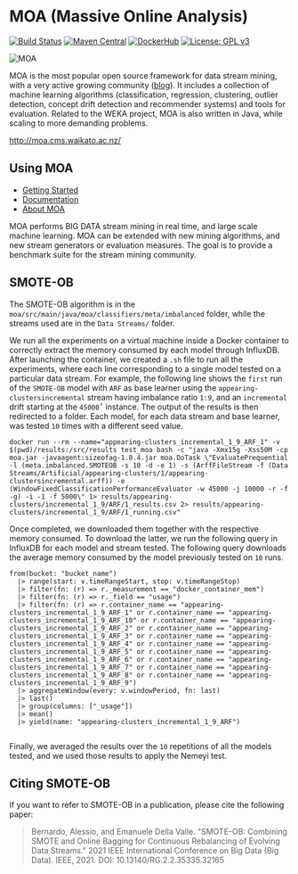 # MOA (Massive Online Analysis)
[![Build Status](https://travis-ci.org/Waikato/moa.svg?branch=master)](https://travis-ci.org/Waikato/moa)
[![Maven Central](https://img.shields.io/maven-central/v/nz.ac.waikato.cms.moa/moa-pom.svg)](https://mvnrepository.com/artifact/nz.ac.waikato.cms)
[![DockerHub](https://img.shields.io/badge/docker-available-blue.svg?logo=docker)](https://hub.docker.com/r/waikato/moa)
[![License: GPL v3](https://img.shields.io/badge/License-GPLv3-blue.svg)](https://www.gnu.org/licenses/gpl-3.0)

![MOA][logo]

[logo]: http://moa.cms.waikato.ac.nz/wp-content/uploads/2014/11/LogoMOA.jpg "Logo MOA"

MOA is the most popular open source framework for data stream mining, with a very active growing community ([blog](http://moa.cms.waikato.ac.nz/blog/)). It includes a collection of machine learning algorithms (classification, regression, clustering, outlier detection, concept drift detection and recommender systems) and tools for evaluation. Related to the WEKA project, MOA is also written in Java, while scaling to more demanding problems.

http://moa.cms.waikato.ac.nz/

## Using MOA

* [Getting Started](http://moa.cms.waikato.ac.nz/getting-started/)
* [Documentation](http://moa.cms.waikato.ac.nz/documentation/)
* [About MOA](http://moa.cms.waikato.ac.nz/details/)

MOA performs BIG DATA stream mining in real time, and large scale machine learning. MOA can be extended with new mining algorithms, and new stream generators or evaluation measures. The goal is to provide a benchmark suite for the stream mining community. 

## SMOTE-OB
The SMOTE-OB algorithm is in the `moa/src/main/java/moa/classifiers/meta/imbalanced` folder, while the streams used are in the `Data Streams/` folder.

We run all the experiments on a virtual machine inside a Docker container to correctly extract the memory consumed by each model through InfluxDB. After launching the container, we created a `.sh` file to run all the experiments, where each line corresponding to a single model tested on a particular data stream. For example, the following line shows the `first` run of the `SMOTE-OB` model with `ARF` as base learner using the `appearing-clustersincremental` stream having imbalance ratio `1:9`, and an `incremental` drift starting at the `45000˚` instance. The output of the results is then redirected to a folder. Each model, for each data stream and base learner, was tested `10` times with a different seed value.

`docker run --rm --name="appearing-clusters_incremental_1_9_ARF_1" -v $(pwd)/results:/src/results test_moa bash -c "java -Xmx15g -Xss50M -cp moa.jar -javaagent:sizeofag-1.0.4.jar moa.DoTask \"EvaluatePrequential -l (meta.imbalanced.SMOTEOB -s 10 -d -e 1) -s (ArffFileStream -f (Data Streams/Artificial/appearing-clusters/1/appearing-clustersincremental.arff)) -e (WindowFixedClassificationPerformanceEvaluator -w 45000 -j 10000 -r -f -g) -i -1 -f 5000\" 1> results/appearing-clusters/incremental_1_9/ARF/1_results.csv 2> results/appearing-clusters/incremental_1_9/ARF/1_running.csv"`

Once completed, we downloaded them together with the respective memory consumed. To download the latter, we run the following query in InfluxDB for each model and stream tested. The following query downloads the average memory consumed by the model previously tested on `10` runs.

```
from(bucket: "bucket_name")
  |> range(start: v.timeRangeStart, stop: v.timeRangeStop)
  |> filter(fn: (r) => r._measurement == "docker_container_mem")
  |> filter(fn: (r) => r._field == "usage")
  |> filter(fn: (r) => r.container_name == "appearing-clusters_incremental_1_9_ARF_1" or r.container_name == "appearing-clusters_incremental_1_9_ARF_10" or r.container_name == "appearing-clusters_incremental_1_9_ARF_2" or r.container_name == "appearing-clusters_incremental_1_9_ARF_3" or r.container_name == "appearing-clusters_incremental_1_9_ARF_4" or r.container_name == "appearing-clusters_incremental_1_9_ARF_5" or r.container_name == "appearing-clusters_incremental_1_9_ARF_6" or r.container_name == "appearing-clusters_incremental_1_9_ARF_7" or r.container_name == "appearing-clusters_incremental_1_9_ARF_8" or r.container_name == "appearing-clusters_incremental_1_9_ARF_9")
  |> aggregateWindow(every: v.windowPeriod, fn: last)   
  |> last()
  |> group(columns: ["_usage"])
  |> mean()
  |> yield(name: "appearing-clusters_incremental_1_9_ARF")
  
```  

Finally, we averaged the results over the `10` repetitions of all the models tested, and we used those results to apply the Nemeyi test.

## Citing SMOTE-OB
If you want to refer to SMOTE-OB in a publication, please cite the following paper:

> Bernardo, Alessio, and Emanuele Della Valle. "SMOTE-OB: Combining SMOTE and Online Bagging for Continuous Rebalancing of Evolving Data Streams." 2021 IEEE International Conference on Big Data (Big Data). IEEE, 2021. DOI: 10.13140/RG.2.2.35335.32165
